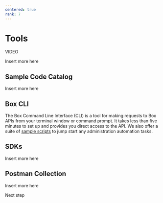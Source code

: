 ```yaml
---
centered: true
rank: 7
---
```


# Tools

VIDEO

Insert more here

## Sample Code Catalog

Insert more here

## Box CLI

<YouTube id='whxT3Bdx3E0' />

The Box Command Line Interface (CLI) is a tool for making requests to Box APIs
from your terminal window or command prompt. It takes less than five minutes
to set up and provides you direct access to the API. We also offer a suite of
[sample scripts][samples] to jump start any administration automation tasks.

## SDKs

Insert more here

## Postman Collection

<Youtube id='aEILZ_tukLg' />

Insert more here

<Next>
  Next step
</Next>

[samples]: g://cli/scripts/
